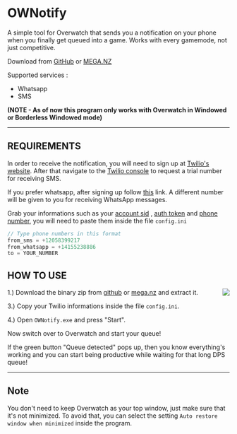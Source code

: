 # OWNotify

A simple tool for Overwatch that sends you a notification on your phone when you finally get queued into a game. Works with every gamemode, not just competitive.

Download from <a class="github-button" href="https://github.com/crownium/OWNotify/archive/master.zip" data-icon="octicon-download" data-size="large" aria-label="Download crownium/OWNotify on GitHub">GitHub</a> or <a class="github-button" href="https://github.com/crownium/OWNotify/archive/master.zip" data-icon="octicon-download" data-size="large" aria-label="Download crownium/OWNotify on GitHub">MEGA.NZ</a>

Supported services :

- Whatsapp
- SMS

**(NOTE - As of now this program only works with Overwatch in Windowed or Borderless Windowed mode)**

---

## REQUIREMENTS

In order to receive the notification, you will need to sign up at [Twilio's website](https://www.twilio.com/try-twilio). After that navigate to the [Twilio console](https://www.twilio.com/console) to request a trial number for receiving SMS.

<!-- <img align="right" src="https://i.postimg.cc/85dpc4rQ/console.png" height=250> -->

If you prefer whatsapp, after signing up follow [this](https://www.twilio.com/console/sms/whatsapp/learn) link. A different number will be given to you for receiving WhatsApp messages.

Grab your informations such as your <u>account sid</u> , <u>auth token</u> and <u>phone number</u>, you will need to paste them inside the file `config.ini`


```c
// Type phone numbers in this format
from_sms = +12058399217
from_whatsapp = +14155238886
to = YOUR_NUMBER
```

## HOW TO USE

>><img align="right" src="https://i.postimg.cc/g0FrdtxH/demo.png">

1.) Download the binary zip from [github](https://github.com/crownium/OWNotify/releases/download/v1.0/OWNotify.zip) or [mega.nz](https://mega.nz/file/bOom1BaT#EXGxjJz1EhmzqvMjRdNaSHPepuh88HkQi__5IMGXUNk) and extract it.

3.) Copy your Twilio informations inside the file `config.ini`.

4.) Open `OWNotify.exe` and press "Start".

Now switch over to Overwatch and start your queue!

If the green button "Queue detected" pops up, then you know everything's working and you can start being productive while waiting for that long DPS queue!

---

## Note

You don't need to keep Overwatch as your top window, just make sure that it's not minimized. To avoid that, you can select the setting `Auto restore window when minimized` inside the program.
